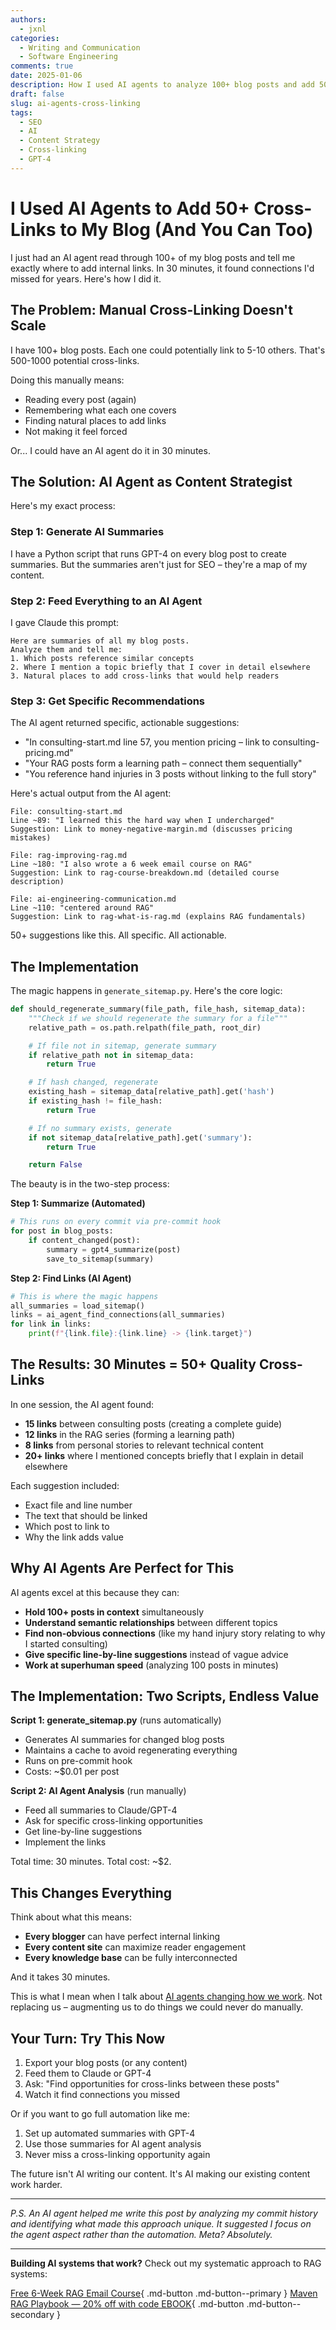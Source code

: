 ```yaml
---
authors:
  - jxnl
categories:
  - Writing and Communication
  - Software Engineering
comments: true
date: 2025-01-06
description: How I used AI agents to analyze 100+ blog posts and add 50+ strategic cross-links in just 30 minutes
draft: false
slug: ai-agents-cross-linking
tags:
  - SEO
  - AI
  - Content Strategy
  - Cross-linking
  - GPT-4
---
```


# I Used AI Agents to Add 50+ Cross-Links to My Blog (And You Can Too)

I just had an AI agent read through 100+ of my blog posts and tell me exactly where to add internal links. In 30 minutes, it found connections I'd missed for years. Here's how I did it.

<!-- more -->

## The Problem: Manual Cross-Linking Doesn't Scale

I have 100+ blog posts. Each one could potentially link to 5-10 others. That's 500-1000 potential cross-links.

Doing this manually means:

- Reading every post (again)
- Remembering what each one covers
- Finding natural places to add links
- Not making it feel forced

Or... I could have an AI agent do it in 30 minutes.

## The Solution: AI Agent as Content Strategist

Here's my exact process:

### Step 1: Generate AI Summaries

I have a Python script that runs GPT-4 on every blog post to create summaries. But the summaries aren't just for SEO – they're a map of my content.

### Step 2: Feed Everything to an AI Agent

I gave Claude this prompt:

```
Here are summaries of all my blog posts.
Analyze them and tell me:
1. Which posts reference similar concepts
2. Where I mention a topic briefly that I cover in detail elsewhere
3. Natural places to add cross-links that would help readers
```

### Step 3: Get Specific Recommendations

The AI agent returned specific, actionable suggestions:

- "In consulting-start.md line 57, you mention pricing – link to consulting-pricing.md"
- "Your RAG posts form a learning path – connect them sequentially"
- "You reference hand injuries in 3 posts without linking to the full story"

Here's actual output from the AI agent:

```
File: consulting-start.md
Line ~89: "I learned this the hard way when I undercharged"
Suggestion: Link to money-negative-margin.md (discusses pricing mistakes)

File: rag-improving-rag.md
Line ~180: "I also wrote a 6 week email course on RAG"
Suggestion: Link to rag-course-breakdown.md (detailed course description)

File: ai-engineering-communication.md
Line ~110: "centered around RAG"
Suggestion: Link to rag-what-is-rag.md (explains RAG fundamentals)
```

50+ suggestions like this. All specific. All actionable.

## The Implementation

The magic happens in `generate_sitemap.py`. Here's the core logic:

```python
def should_regenerate_summary(file_path, file_hash, sitemap_data):
    """Check if we should regenerate the summary for a file"""
    relative_path = os.path.relpath(file_path, root_dir)

    # If file not in sitemap, generate summary
    if relative_path not in sitemap_data:
        return True

    # If hash changed, regenerate
    existing_hash = sitemap_data[relative_path].get('hash')
    if existing_hash != file_hash:
        return True

    # If no summary exists, generate
    if not sitemap_data[relative_path].get('summary'):
        return True

    return False
```

The beauty is in the two-step process:

**Step 1: Summarize (Automated)**

```python
# This runs on every commit via pre-commit hook
for post in blog_posts:
    if content_changed(post):
        summary = gpt4_summarize(post)
        save_to_sitemap(summary)
```

**Step 2: Find Links (AI Agent)**

```python
# This is where the magic happens
all_summaries = load_sitemap()
links = ai_agent_find_connections(all_summaries)
for link in links:
    print(f"{link.file}:{link.line} -> {link.target}")
```

## The Results: 30 Minutes = 50+ Quality Cross-Links

In one session, the AI agent found:

- **15 links** between consulting posts (creating a complete guide)
- **12 links** in the RAG series (forming a learning path)
- **8 links** from personal stories to relevant technical content
- **20+ links** where I mentioned concepts briefly that I explain in detail elsewhere

Each suggestion included:

- Exact file and line number
- The text that should be linked
- Which post to link to
- Why the link adds value

## Why AI Agents Are Perfect for This

AI agents excel at this because they can:

- **Hold 100+ posts in context** simultaneously
- **Understand semantic relationships** between different topics
- **Find non-obvious connections** (like my hand injury story relating to why I started consulting)
- **Give specific line-by-line suggestions** instead of vague advice
- **Work at superhuman speed** (analyzing 100 posts in minutes)

## The Implementation: Two Scripts, Endless Value

**Script 1: generate_sitemap.py** (runs automatically)

- Generates AI summaries for changed blog posts
- Maintains a cache to avoid regenerating everything
- Runs on pre-commit hook
- Costs: ~$0.01 per post

**Script 2: AI Agent Analysis** (run manually)

- Feed all summaries to Claude/GPT-4
- Ask for specific cross-linking opportunities
- Get line-by-line suggestions
- Implement the links

Total time: 30 minutes. Total cost: ~$2.

## This Changes Everything

Think about what this means:

- **Every blogger** can have perfect internal linking
- **Every content site** can maximize reader engagement
- **Every knowledge base** can be fully interconnected

And it takes 30 minutes.

This is what I mean when I talk about [AI agents changing how we work](./ai-truths.md). Not replacing us – augmenting us to do things we could never do manually.

## Your Turn: Try This Now

1. Export your blog posts (or any content)
2. Feed them to Claude or GPT-4
3. Ask: "Find opportunities for cross-links between these posts"
4. Watch it find connections you missed

Or if you want to go full automation like me:

1. Set up automated summaries with GPT-4
2. Use those summaries for AI agent analysis
3. Never miss a cross-linking opportunity again

The future isn't AI writing our content. It's AI making our existing content work harder.

---

_P.S. An AI agent helped me write this post by analyzing my commit history and identifying what made this approach unique. It suggested I focus on the agent aspect rather than the automation. Meta? Absolutely._

---

**Building AI systems that work?** Check out my systematic approach to RAG systems:

[Free 6-Week RAG Email Course](https://dub.link/6wk-rag-email){ .md-button .md-button--primary }
[Maven RAG Playbook — 20% off with code EBOOK](https://maven.com/applied-llms/rag-playbook?promoCode=EBOOK){ .md-button .md-button--secondary }
